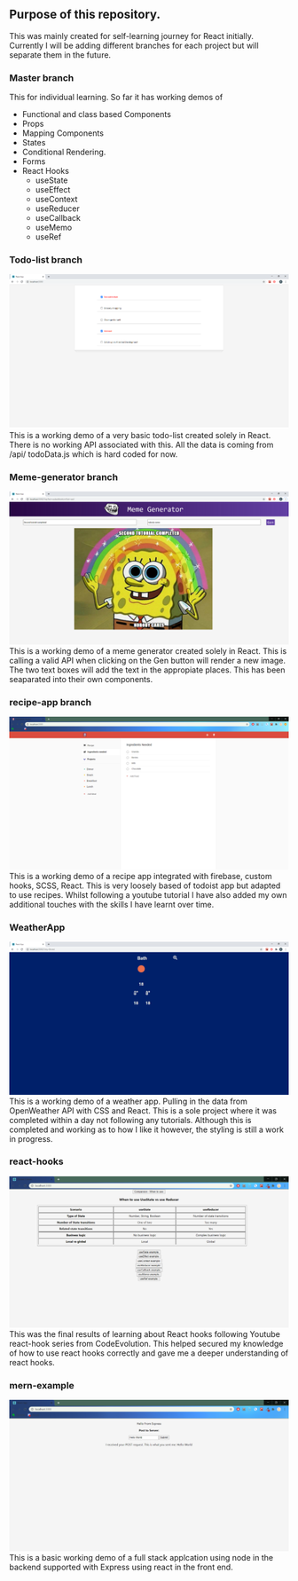 ## Purpose of this repository. 

This was mainly created for self-learning journey for React initially.
Currently I will be adding different branches for each project but will separate them in the future.

### Master branch

This for individual learning. So far it has working demos of

* Functional and class based Components
* Props
* Mapping Components
* States
* Conditional Rendering.
* Forms
* React Hooks
    * useState
    * useEffect
    * useContext
    * useReducer
    * useCallback
    * useMemo
    * useRef

### Todo-list branch
![Image of example todo app](https://github.com/annalam91/React/blob/todo-list/src/asset/screenshot-working-demo.png)
This is a working demo of a very basic todo-list created solely in React. There is no working API associated with this. All the data is coming from /api/ todoData.js which is hard coded for now. 

### Meme-generator branch
![Image of meme generator](https://github.com/annalam91/React/blob/meme-generator/src/asset/screenshot-working-meme-generator.png)
This is a working demo of a meme generator created solely in React. This is calling a valid API when clicking on the Gen button will render a new image. The two text boxes will add the text in the appropiate places. This has been seaparated into their own components.

### recipe-app branch
![Image of Recipe App](https://github.com/annalam91/React/blob/recipeApp/src/asset/screenshot-working-recipe-app.png)
This is a working demo of a recipe app integrated with firebase, custom hooks, SCSS, React. This is very loosely based of todoist app but adapted to use recipes. Whilst following a youtube tutorial I have also added my own additional touches with the skills I have learnt over time. 

### WeatherApp
![Image of Weather App](https://github.com/annalam91/React/blob/WeatherApp/src/asset/screenshot-working-weather-app.png)
This is a working demo of a weather app. Pulling in the data from OpenWeather API with CSS and React. This is a sole project where it was completed within a day not following any tutorials. Although this is completed and working as to how I like it however, the styling is still a work in progress.

### react-hooks
![Image of React hooks](https://github.com/annalam91/React/blob/react-hooks/src/asset/screenshot-react-hooks.png)
This was the final results of learning about React hooks following Youtube react-hook series from CodeEvolution. This helped secured my knowledge of how to use react hooks correctly and gave me a deeper understanding of react hooks. 

### mern-example
![Image of node and react app](https://github.com/annalam91/React/blob/mern-example/src/asset/screenshot-basic-node-react-demo.png)
This is a basic working demo of a full stack applcation using node in the backend supported with Express using react in the front end. 
